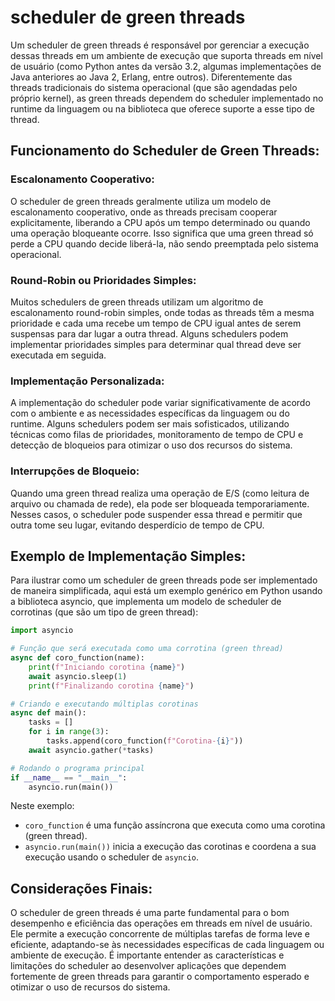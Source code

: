 # scheduler de green threads

Um scheduler de green threads é responsável por gerenciar a execução dessas threads em um ambiente de execução que suporta threads em nível de usuário (como Python antes da versão 3.2, algumas implementações de Java anteriores ao Java 2, Erlang, entre outros). Diferentemente das threads tradicionais do sistema operacional (que são agendadas pelo próprio kernel), as green threads dependem do scheduler implementado no runtime da linguagem ou na biblioteca que oferece suporte a esse tipo de thread.

## Funcionamento do Scheduler de Green Threads:

### Escalonamento Cooperativo:
O scheduler de green threads geralmente utiliza um modelo de escalonamento cooperativo, onde as threads precisam cooperar explicitamente, liberando a CPU após um tempo determinado ou quando uma operação bloqueante ocorre. Isso significa que uma green thread só perde a CPU quando decide liberá-la, não sendo preemptada pelo sistema operacional.

### Round-Robin ou Prioridades Simples:
Muitos schedulers de green threads utilizam um algoritmo de escalonamento round-robin simples, onde todas as threads têm a mesma prioridade e cada uma recebe um tempo de CPU igual antes de serem suspensas para dar lugar a outra thread. Alguns schedulers podem implementar prioridades simples para determinar qual thread deve ser executada em seguida.

### Implementação Personalizada:
A implementação do scheduler pode variar significativamente de acordo com o ambiente e as necessidades específicas da linguagem ou do runtime. Alguns schedulers podem ser mais sofisticados, utilizando técnicas como filas de prioridades, monitoramento de tempo de CPU e detecção de bloqueios para otimizar o uso dos recursos do sistema.

### Interrupções de Bloqueio:
Quando uma green thread realiza uma operação de E/S (como leitura de arquivo ou chamada de rede), ela pode ser bloqueada temporariamente. Nesses casos, o scheduler pode suspender essa thread e permitir que outra tome seu lugar, evitando desperdício de tempo de CPU.

## Exemplo de Implementação Simples:
Para ilustrar como um scheduler de green threads pode ser implementado de maneira simplificada, aqui está um exemplo genérico em Python usando a biblioteca asyncio, que implementa um modelo de scheduler de corrotinas (que são um tipo de green thread):

```python
import asyncio

# Função que será executada como uma corrotina (green thread)
async def coro_function(name):
    print(f"Iniciando corotina {name}")
    await asyncio.sleep(1)
    print(f"Finalizando corotina {name}")

# Criando e executando múltiplas corotinas
async def main():
    tasks = []
    for i in range(3):
        tasks.append(coro_function(f"Corotina-{i}"))
    await asyncio.gather(*tasks)

# Rodando o programa principal
if __name__ == "__main__":
    asyncio.run(main())
```

Neste exemplo:
- `coro_function` é uma função assíncrona que executa como uma corotina (green thread).
- `asyncio.run(main())` inicia a execução das corotinas e coordena a sua execução usando o scheduler de `asyncio`.

## Considerações Finais:
O scheduler de green threads é uma parte fundamental para o bom desempenho e eficiência das operações em threads em nível de usuário. Ele permite a execução concorrente de múltiplas tarefas de forma leve e eficiente, adaptando-se às necessidades específicas de cada linguagem ou ambiente de execução. É importante entender as características e limitações do scheduler ao desenvolver aplicações que dependem fortemente de green threads para garantir o comportamento esperado e otimizar o uso de recursos do sistema.
